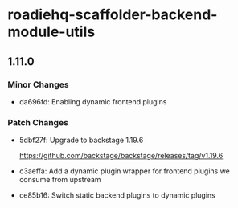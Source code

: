 # roadiehq-scaffolder-backend-module-utils

## 1.11.0

### Minor Changes

- da696fd: Enabling dynamic frontend plugins

### Patch Changes

- 5dbf27f: Upgrade to backstage 1.19.6

  <https://github.com/backstage/backstage/releases/tag/v1.19.6>

- c3aeffa: Add a dynamic plugin wrapper for frontend plugins we consume from upstream
- ce85b16: Switch static backend plugins to dynamic plugins
